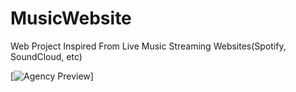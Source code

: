 # MusicWebsite
Web Project Inspired From Live Music Streaming Websites(Spotify, SoundCloud, etc)


[![Agency Preview](https://github.com/shibajyotidebbarma/MusicWebsite/blob/master/assets/images/demo.png)]
